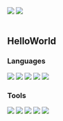 <img src="https://capsule-render.vercel.app/api?type=waving&color=auto&height=200&section=header&text=seodaekyu&nbsp;Github&fontSize=90" />
<a href="https://hits.seeyoufarm.com"><img src="https://hits.seeyoufarm.com/api/count/incr/badge.svg?url=https%3A%2F%2Fgithub.com%2Fseodaekyu%2Fhit-counter&count_bg=%239A3DC8&title_bg=%23555555&icon=&icon_color=%23E7E7E7&title=hits&edge_flat=false"/></a>
<div align="left">
  <br>
  <h2>HelloWorld </h2>
  <h3>Languages</h3>
	<img src="https://img.shields.io/badge/Java-007396?style=flat&logo=Java&logoColor=white" />
	<img src="https://img.shields.io/badge/HTML5-E34F26?style=flat&logo=HTML5&logoColor=white" />
	<img src="https://img.shields.io/badge/CSS3-1572B6?style=flat&logo=CSS3&logoColor=white" />
  <img src="https://img.shields.io/badge/JavaScript-F7DF1E?style=flat&logo=javascript&logoColor=white" />
  <img src="https://img.shields.io/badge/Android-3DDC84?style=flat&logo=Android&logoColor=white" />
  <h3>Tools</h3>
  <img src="https://img.shields.io/badge/Eclips IDE-2C2255?style=flat&logo=Eclipse IDE&logoColor=white"/>
  <img src="https://img.shields.io/badge/Visual Studio Code-007ACC?style=flat&logo=Eclipse IDE&logoColor=white"/>
  <img src="https://img.shields.io/badge/Android Code-3DDC84?style=flat&logo=Android Studio&logoColor=white"/>
  <img src="https://img.shields.io/badge/Tomcat-F8DC75?style=flat&logo=Apache Tomcat&logoColor=white"/>
  <img src="https://img.shields.io/badge/Github-181717?style=flat&logo=Github&logoColor=white"/>
</div>
